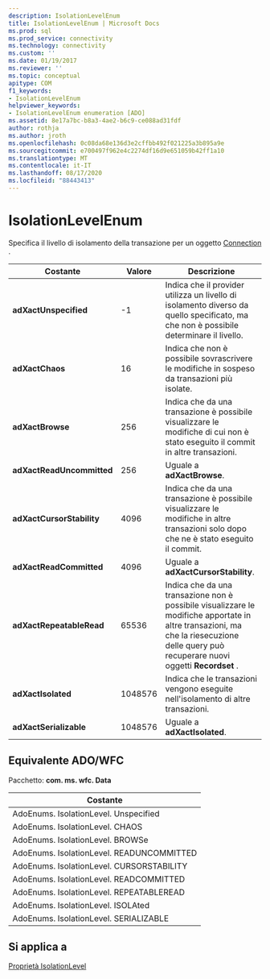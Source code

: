 ```yaml
---
description: IsolationLevelEnum
title: IsolationLevelEnum | Microsoft Docs
ms.prod: sql
ms.prod_service: connectivity
ms.technology: connectivity
ms.custom: ''
ms.date: 01/19/2017
ms.reviewer: ''
ms.topic: conceptual
apitype: COM
f1_keywords:
- IsolationLevelEnum
helpviewer_keywords:
- IsolationLevelEnum enumeration [ADO]
ms.assetid: 8e17a7bc-b8a3-4ae2-b6c9-ce088ad31fdf
author: rothja
ms.author: jroth
ms.openlocfilehash: 0c08da68e136d3e2cffbb492f021225a3b895a9e
ms.sourcegitcommit: e700497f962e4c2274df16d9e651059b42ff1a10
ms.translationtype: MT
ms.contentlocale: it-IT
ms.lasthandoff: 08/17/2020
ms.locfileid: "88443413"
---
```

# <a name="isolationlevelenum"></a>IsolationLevelEnum
Specifica il livello di isolamento della transazione per un oggetto [Connection](../../../ado/reference/ado-api/connection-object-ado.md) .  
  
|Costante|Valore|Descrizione|  
|--------------|-----------|-----------------|  
|**adXactUnspecified**|-1|Indica che il provider utilizza un livello di isolamento diverso da quello specificato, ma che non è possibile determinare il livello.|  
|**adXactChaos**|16|Indica che non è possibile sovrascrivere le modifiche in sospeso da transazioni più isolate.|  
|**adXactBrowse**|256|Indica che da una transazione è possibile visualizzare le modifiche di cui non è stato eseguito il commit in altre transazioni.|  
|**adXactReadUncommitted**|256|Uguale a **adXactBrowse**.|  
|**adXactCursorStability**|4096|Indica che da una transazione è possibile visualizzare le modifiche in altre transazioni solo dopo che ne è stato eseguito il commit.|  
|**adXactReadCommitted**|4096|Uguale a **adXactCursorStability**.|  
|**adXactRepeatableRead**|65536|Indica che da una transazione non è possibile visualizzare le modifiche apportate in altre transazioni, ma che la riesecuzione delle query può recuperare nuovi oggetti **Recordset** .|  
|**adXactIsolated**|1048576|Indica che le transazioni vengono eseguite nell'isolamento di altre transazioni.|  
|**adXactSerializable**|1048576|Uguale a **adXactIsolated**.|  
  
## <a name="adowfc-equivalent"></a>Equivalente ADO/WFC  
 Pacchetto: **com. ms. wfc. Data**  
  
|Costante|  
|--------------|  
|AdoEnums. IsolationLevel. Unspecified|  
|AdoEnums. IsolationLevel. CHAOS|  
|AdoEnums. IsolationLevel. BROWSe|  
|AdoEnums. IsolationLevel. READUNCOMMITTED|  
|AdoEnums. IsolationLevel. CURSORSTABILITY|  
|AdoEnums. IsolationLevel. READCOMMITTED|  
|AdoEnums. IsolationLevel. REPEATABLEREAD|  
|AdoEnums. IsolationLevel. ISOLAted|  
|AdoEnums. IsolationLevel. SERIALIZABLE|  
  
## <a name="applies-to"></a>Si applica a  
 [Proprietà IsolationLevel](../../../ado/reference/ado-api/isolationlevel-property.md)
